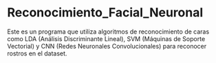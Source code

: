# Reconocimiento_Facial_Neuronal
Este es un programa que utiliza algoritmos de reconocimiento de caras como LDA (Análisis Discriminante Lineal), SVM (Máquinas de Soporte Vectorial) y CNN (Redes Neuronales Convolucionales) para reconocer rostros en el dataset.
